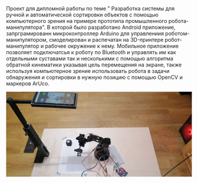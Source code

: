 Проект для дипломной работы по теме " Разработка системы для ручной и автоматической
 сортировки объектов с помощью компьютерного зрения на
 примере прототипа промышленного робота-манипулятора". В которой было разработано Android приложение, запрграмированн микроконтроллер Arduino для управлениия роботом-манипулятором, смоделирован и распечатан на 3D-принтере робот-манипулятор и рабочее окружение к нему. Мобильное приложение позволяет подключатсья к роботу по Bluetooth и управлять им как отдельными суставами так и несколькими с помощью алгоритма обратной кинематики указывая цель перемещения на экране, также используя компьютерное зрение использовать робота в задачи обнаружения и сортировки в нужную позицию с помощью OpenCV и маркеров ArUco.

![Готовый проект](https://github.com/userRr423/RobotManipulatorControll_with_OpenCV/blob/main/robot.jpg?raw=true)
